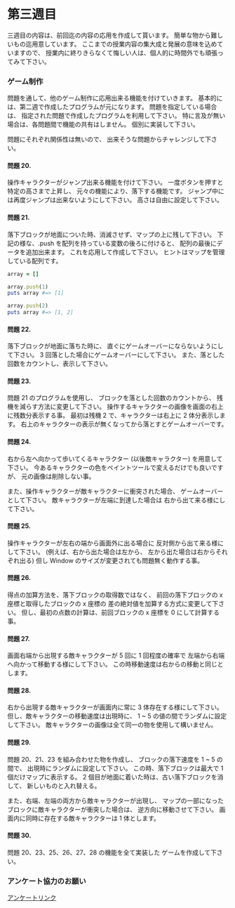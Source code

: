 第三週目
========

三週目の内容は、前回迄の内容の応用を作成して貰います。
簡単な物から難しいもの迄用意しています。
ここまでの授業内容の集大成と発展の意味を込めていますので、
授業内に終りきらなくて悔しい人は、個人的に時間外でも頑張ってみて下さい。

### ゲーム制作

問題を通して、他のゲーム制作に応用出来る機能を付けていきます。
基本的には、第二週で作成したプログラムが元になります。
問題を指定している場合は、
指定された問題で作成したプログラムを利用して下さい。
特に言及が無い場合は、各問題間で機能の共有はしません。
個別に実装して下さい。

問題にそれぞれ関係性は無いので、
出来そうな問題からチャレンジして下さい。

#### 問題 20.

操作キャラクターがジャンプ出来る機能を付けて下さい。
一度ボタンを押すと特定の高さまで上昇し、
元々の機能により、落下する機能です。
ジャンプ中には再度ジャンプは出来ないようにして下さい。
高さは自由に設定して下さい。

#### 問題 21.

落下ブロックが地面についた時、消滅させず、マップの上に残して下さい。
下記の様な、.push を配列を持っている変数の後ろに付けると、
配列の最後にデータを追加出来ます。
これを応用して作成して下さい。
ヒントはマップを管理している配列です。

```ruby
array = []

array.push(1)
puts array #=> [1]

array.push(2)
puts array #=> [1, 2]
```

#### 問題 22.

落下ブロックが地面に落ちた時に、
直ぐにゲームオーバーにならないようにして下さい。
3 回落とした場合にゲームオーバーにして下さい。
また、落とした回数をカウントし、表示して下さい。

#### 問題 23.

問題 21 のプログラムを使用し、
ブロックを落とした回数のカウントから、
残機を減らす方法に変更して下さい。
操作するキャラクターの画像を画面の右上に残数分表示する事。
最初は残機 2 で、キャラクターは右上に 2 体分表示します。
右上のキャラクターの表示が無くなってから落とすとゲームオーバーです。

#### 問題 24.

右から左へ向かって歩いてくるキャラクター (以後敵キャラクター)
を用意して下さい。
今あるキャラクターの色をペイントツールで変えるだけでも良いですが、
元の画像は削除しない事。

また、操作キャラクターが敵キャラクターに衝突された場合、
ゲームオーバーとして下さい。
敵キャラクターが左端に到達した場合は
右から出て来る様にして下さい。

#### 問題 25.

操作キャラクターが左右の端から画面外に出る場合に
反対側から出て来る様にして下さい。
(例えば、右から出た場合は左から、
左から出た場合は右からそれぞれ出る)
但し Window のサイズが変更されても問題無く動作する事。

#### 問題 26.

得点の加算方法を、落下ブロックの取得数ではなく、
前回の落下ブロックの x 座標と取得したブロックの x 座標の
差の絶対値を加算する方式に変更して下さい。
但し、最初の点数の計算は、前回ブロックの x 座標を 0 にして計算する事。

#### 問題 27.

画面右端から出現する敵キャラクターが 5 回に 1 回程度の確率で
左端から右端へ向かって移動する様にして下さい。
この時移動速度は右からの移動と同じとします。

#### 問題 28.

右から出現する敵キャラクターが画面内に常に 3 体存在する様にして下さい。
但し、敵キャラクターの移動速度は出現時に、
1 ~ 5 の値の間でランダムに設定して下さい。
敵キャラクターの画像は全て同一の物を使用して構いません。

#### 問題 29.

問題 20、21、23 を組み合わせた物を作成し、
ブロックの落下速度を 1 ~ 5 の間で、
出現時にランダムに設定して下さい。
この時、落下ブロックは最大で 1 個だけマップに表示する。
2 個目が地面に着いた時は、古い落下ブロックを消して、
新しいものと入れ替える。

また、右端、左端の両方から敵キャラクターが出現し、
マップの一部になったブロックに敵キャラクターが衝突した場合は、
逆方向に移動させて下さい。
画面内に同時に存在する敵キャラクターは 1 体とします。

#### 問題 30.

問題 20、23、25、26、27、28 の機能を全て実装した
ゲームを作成して下さい。

### アンケート協力のお願い

[アンケートリンク](https://sun-i-org.ssl-xserver.jp/jikken/jikken3/)
